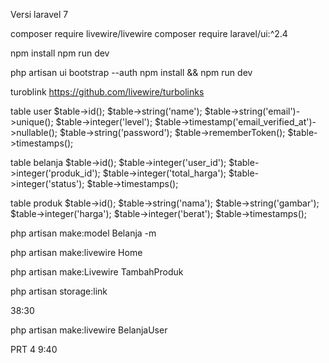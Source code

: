 Versi laravel 7

composer require livewire/livewire
composer require laravel/ui:^2.4


npm install
npm run dev

php artisan ui bootstrap --auth
npm install && npm run dev

turoblink https://github.com/livewire/turbolinks
  <script src="https://cdn.jsdelivr.net/gh/livewire/turbolinks@v0.1.x/dist/livewire-turbolinks.js" data-turbolinks-eval="false" data-turbo-eval="false"></script>


  table user
    $table->id();
    $table->string('name');
    $table->string('email')->unique();
    $table->integer('level');
    $table->timestamp('email_verified_at')->nullable();
    $table->string('password');
    $table->rememberToken();
    $table->timestamps();

table belanja
    $table->id();
    $table->integer('user_id');
    $table->integer('produk_id');
    $table->integer('total_harga');
    $table->integer('status');
    $table->timestamps();

table produk
    $table->id();
    $table->string('nama');
    $table->string('gambar');
    $table->integer('harga');
    $table->integer('berat');
    $table->timestamps();


php artisan make:model Belanja -m

php artisan make:livewire Home

php artisan make:Livewire TambahProduk


php artisan storage:link

38:30

php artisan make:livewire BelanjaUser

PRT 4 9:40
